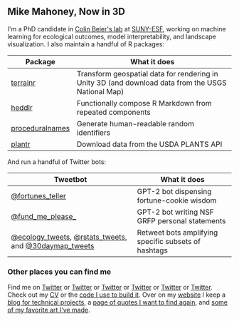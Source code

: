 ## Mike Mahoney, Now in 3D

I'm a PhD candidate in [Colin Beier's lab](https://www.esf.edu/faculty/beier/) at [SUNY-ESF](esf.edu/), working on machine learning for ecological outcomes, model interpretability, and landscape visualization. I also maintain a handful of R packages:

| Package | What it does |
|---------|--------------|
| [terrainr](https://github.com/mikemahoney218/terrainr) | Transform geospatial data for rendering in Unity 3D (and download data from the USGS National Map) |
| [heddlr](https://github.com/mikemahoney218/heddlr) | Functionally compose R Markdown from repeated components | 
| [proceduralnames](https://github.com/mikemahoney218/proceduralnames) | Generate human-readable random identifiers |
| [plantr](https://github.com/mikemahoney218/plantr) | Download data from the USDA PLANTS API |

And run a handful of Twitter bots:

| Tweetbot | What it does |
|-|-|
| [@fortunes_teller](https://twitter.com/fortunes_teller) | GPT-2 bot dispensing fortune-cookie wisdom |
| [@fund_me_please_](https://twitter.com/fund_me_please_) | GPT-2 bot writing NSF GRFP personal statements |
| [@ecology_tweets](https://twitter.com/ecology_tweets), [@rstats_tweets](https://twitter.com/rstats_tweets), and [@30daymap_tweets](https://twitter.com/30daymap_tweets) | Retweet bots amplifying specific subsets of hashtags |

### Other places you can find me

Find me on [Twitter](https://twitter.com/MikeMahoney218) or [Twitter](https://twitter.com/fortunes_teller) or [Twitter](https://twitter.com/ecology_tweets) or [Twitter](https://twitter.com/rstats_tweets) or [Twitter](https://twitter.com/fund_me_please_) or [Twitter](@30daymap_tweets). Check out my [CV](https://github.com/mikemahoney218/Resume_CV/blob/master/Mahoney_CV.pdf) or the [code I use to build it](https://github.com/mikemahoney218/Resume_CV). Over on my [website](https://www.mm218.dev/) I keep a [blog for technical projects](https://www.mm218.dev/blog), a [page of quotes I want to find again](https://www.mm218.dev/quotes), and [some of my favorite art I've made](https://www.mm218.dev/portfolio/).
